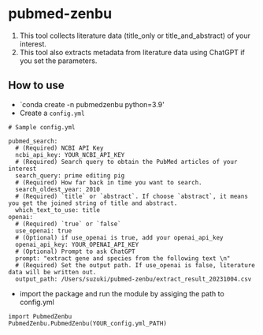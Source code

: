 # pubmed-zenbu
1. This tool collects literature data (title_only or title_and_abstract) of your interest.
2. This tool also extracts metadata from literature data using ChatGPT if you set the parameters.

## How to use 
- `conda create -n pubmedzenbu python=3.9'
- Create a `config.yml` 
```
# Sample config.yml

pubmed_search:
  # (Required) NCBI API Key
  ncbi_api_key: YOUR_NCBI_API_KEY
  # (Required) Search query to obtain the PubMed articles of your interest
  search_query: prime editing pig
  # (Required) How far back in time you want to search. 
  search_oldest_year: 2010
  # (Required) `title` or `abstract`. If choose `abstract`, it means you get the joined string of title and abstract.
  which_text_to_use: title
openai:
  # (Required) `true` or `false`
  use_openai: true
  # (Optional) if use_openai is true, add your openai_api_key
  openai_api_key: YOUR_OPENAI_API_KEY
  # (Optional) Prompt to ask ChatGPT
  prompt: "extract gene and species from the following text \n"
  # (Required) Set the output path. If use_openai is false, literature data will be written out.
  output_path: /Users/suzuki/pubmed-zenbu/extract_result_20231004.csv
```

- import the package and run the module by assiging the path to config.yml
```
import PubmedZenbu
PubmedZenbu.PubmedZenbu(YOUR_config.yml_PATH)
```
